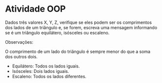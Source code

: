 # Atividade OOP

Dados três valores X, Y, Z, verifique se eles podem ser os comprimentos dos lados de um triângulo e,
se forem, escreva uma mensagem informando se é um triângulo equilátero, isósceles ou escaleno.

Observações:

O comprimento de um lado do triângulo é sempre menor do que a soma dos outros dois.

- Equilátero: Todos os lados iguais.
- Isósceles: Dois lados iguais.
- Escaleno: Todos os lados diferentes.
